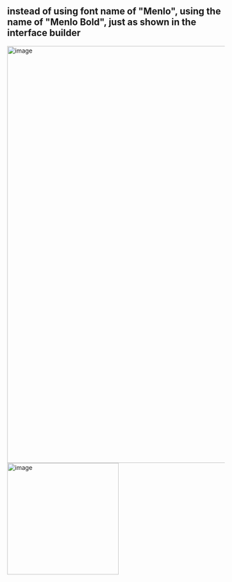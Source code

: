 ## instead of using font name of "Menlo", using the name of "Menlo Bold", just as shown in the interface builder
<img width="964" alt="image" src="https://user-images.githubusercontent.com/81428296/176727670-38eecd25-adbe-40f0-bf24-7d57cfa00af6.png">

<img width="258" alt="image" src="https://user-images.githubusercontent.com/81428296/176727837-114d86be-a1f0-4e3a-82d2-fd61cbcf28d9.png">
